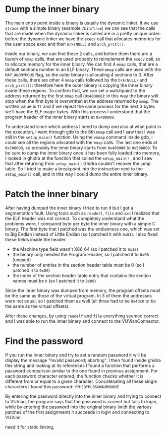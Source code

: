 # Dump the inner binary
The main entry point inside a binary is usually the dynamic linker. If we use `strace` with a simple binary (example `/bin/true`) we can see that the calls that are made when the dynamic linker is called are in a pretty unique order: before the dynamic linker we have the `execv` call that allocates memories for the user space exec and then `brk(NULL)` and `arch_prctl()`.

Inside our binary, we can find these 2 calls, and before them there are a bunch of `mmap` calls, that are used probably to reimplement the `execv` call, so to allocate memory for the inner binary.
We can find 4 `mmap` calls, that are a default sections number in an ELF binary. These `mmap` calls are used with the `MAP_ANONYMOUS` flag, so the outer binary is allocating 4 sections to 0.
After these calls, there are other 4 `mmap` calls followed by the `brk(NULL)` and `arch_prctl()`: therefore here the outer binary is copying the inner binary inside these regions. 
To confirm that, we can set a watchpoint to the address returned by the first `mmap` call 
(`0x400000`): in this way the binary will stop when the first byte is overwritten at the address returned by `mmap`.
The written value is `7f` and if we repeat the same process for the next 3 bytes we'll have the ELF magic bytes. With this process I understood that the program header of the inner binary starts at `0x400000`.

To understand since which address I need to dump and also at what point in the execution, I went through gdb to the 8th `mmap` call and I saw that I was still in the `setup_main()` function. 
Using the `vmmap` command inside gdb, I could see all the regions allocated with the `mmap` calls. The last one ends at `0x506000`, so probably the inner binary starts from `0x400000` to `0x506000`.
To be sure to dump the inner binary once it has been fully loaded into memory, I looked in ghidra at the function that called the `setup_main()` , and I saw that after returning from `setup_main()` Ghidra couldn't recover the jump table. So I tried to make a breakpoint into the instruction next to the  `setup_main()` call, and in this way I could dump the entire inner binary.


# Patch the inner binary
After having dumped the inner binary I tried to run it but I got a segmentation fault. Using tools such as `readelf`, `file` and `xxd` I realized that the ELF header was not correct. 
To completely understand what the problems were, I compared byte per byte the inner binary with a simple C binary. 
The first byte that I patched was the endianness one, which was set to Big Endian instead of Little Endian (so I patched it with `0x01`).
I also fixed these fields inside the header:
- the Machine type field wasn't X86_64 (so I patched it to `0x3E`)
- the binary only needed the Program Header, so I patched it to `0x00` (unused)
- the number of entries in the section header table must be 0 (so I patched it to `0x00`)
- the index of the section header table entry that contains the section names must be `0`
  (so I patched it to `0x00`)

Since the inner binary was dumped from memory, the program offsets must be the same as those of the virtual program.
In 3 of them the addresses were not equal, so I patched them as well 
(all three had to be `0x4dc0` to be the same as the virtual offsets).

After these changes, by using `readelf` and `file` everything seemed correct and I was able to run the inner binary and connect to the VUVianConnector.

# Find the password
If you run the inner binary and try to set a random password it will be display the message "Invalid password; aborting". I then found inside ghidra this string and looking at its references I found a function that performs a password comparison similar to the one found in previous assignment.
For each password character entered, the function checks whether it is different from or equal to a given character.
Concatenating all these single characters I found this password: `YYHJQYMLBSXWAUMVHNUE`

By entering the password directly into the inner binary and trying to connect to VUVian, the program says that the password is correct but fails to login, while by entering the password into the original binary (with the various patches of the first assignment) it succeeds in login and connecting to VUVian.





need it for static linking,
